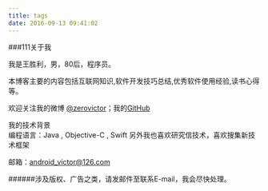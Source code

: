 ```yaml
---
title: tags
date: 2016-09-13 09:41:02
---
```

###111关于我

我是王胜利，男，80后，程序员。

本博客主要的内容包括互联网知识,软件开发技巧总结,优秀软件使用经验,读书心得等。

欢迎关注我的微博 [@zerovictor](http://weibo.com/pearapp)；我的[GitHub](https://github.com/wsl-victor/)
		





我的技术背景<br>
编程语言：Java , Objective-C , Swift
另外我也喜欢研究信技术，喜欢搜集新技术框架




邮箱：[android_victor@126.com](http://mail.126.com/)


######涉及版权、广告之类，请发邮件至联系E-mail，我会尽快处理。